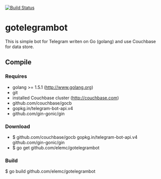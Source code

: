 [![Build Status](https://travis-ci.org/elemc/gotelegrambot.svg?branch=master)](https://travis-ci.org/elemc/gotelegrambot)

gotelegrambot
=============

This is simple bot for Telegram writen on Go (golang) and use Couchbase for data store.

Compile
-------

### Requires
- golang >= 1.5.1 (http://www.golang.org)
- git
- installed Couchbase cluster (http://couchbase.com)
- github.com/couchbase/gocb
- gopkg.in/telegram-bot-api.v4
- github.com/gin-gonic/gin

### Download
- $ github.com/couchbase/gocb gopkg.in/telegram-bot-api.v4 github.com/gin-gonic/gin
- $ go get github.com/elemc/gotelegrambot

### Build
$ go build github.com/elemc/gotelegrambot
